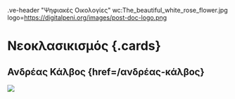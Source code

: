 .ve-header "Ψηφιακές Οικολογίες" wc:The_beautiful_white_rose_flower.jpg logo=https://digitalpeni.org/images/post-doc-logo.png

# Νεοκλασικισμός {.cards}

## Ανδρέας Κάλβος {href=/ανδρέας-κάλβος}

![](https://digitalpeni.org/nεοκλασικισμός/kalvos.jpg)
